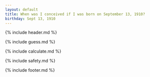 ```yaml
---
layout: default
title: When was I conceived if I was born on September 13, 1910?
birthday: Sept 13, 1910
---
```


{% include header.md %}

{% include guess.md %}

{% include calculate.md %}

{% include safety.md %}

{% include footer.md %}



